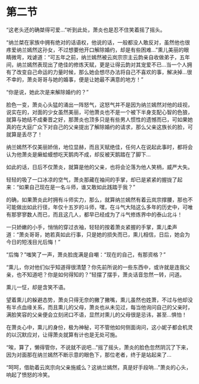 # 第二节
“这老头还的确桀得可爱…”听到此处，萧炎也是忍不住笑着摇了摇头。

“纳兰桀在家族中拥有绝对的话语权，他说的话，一般都没人敢反对，虽然他也很疼爱纳兰嫣然这孙女，不过想要他开口解除婚约，却是有些困难…”熏儿美丽的眼睛微弯，戏谑道：“可五年之前，纳兰嫣然被云岚宗宗主云韵亲自收做弟子，五年间，纳兰嫣然表现出了绝佳的修炼天赋，更是让得云韵对其宠爱不已…当一个人拥有了改变自己命运的力量时候，那么她会想尽办法将自己不喜欢的事，解决掉…很不幸的，萧炎哥哥与她的婚事，便是让她最不满意的地方！”

“你是说，她此次是来解除婚约的？”

脸色一变，萧炎心头猛的涌出一阵怒气，这怒气并不是因为纳兰嫣然对他的歧视，说实在的，对面的少女虽然美丽，可他萧炎也不是一个被下半身支配心智的色狼，就算与她结不成秦晋之好，那萧炎也顶多只是有些男人惯性的遗憾而已，可如果她真的在大庭广众下对自己的父亲提出了解除婚约的请求，那么父亲这族长的脸，可就算是丢尽了！

纳兰嫣然不仅美丽娇俏，地位显赫，而且天赋绝佳，任何人在说起此事时，都将会认为他萧炎是癞蛤蟆想吃天鹅肉不成，却反被天鹅踏在了脚下…

如此的话，日后不仅萧炎，就算是他的父亲，也将会沦落为他人笑柄，威严大失。

轻轻的吸了一口冰凉的空气，萧炎那藏在袖间的手掌，却已是紧紧的握拢了起来：“如果自己现在是一名斗师，谁又敢如此践踏于我？”

的确，如果萧炎此时拥有斗师实力，那么，就算纳兰嫣然有着云岚宗撑腰，那也不可能做出如此行径，年仅十五岁的斗师，嘿，在斗气大陆这么多年的历史中，可唯有那寥寥数人而已，而且这几人，都早已经成为了斗气修炼界中的泰山北斗！

一只娇嫩的小手，悄悄的穿过衣袖，轻轻的按着萧炎紧握的手掌，熏儿柔声道：“萧炎哥哥，她若真如此行事，只是她的损失而已，熏儿相信，日后，她会为今日的短浅目光后悔！”

“后悔？”嗤笑了一声，萧炎脸庞满是自嘲：“现在的自己，有那资格？”

“熏儿，你对他们似乎知道得很清楚？你先前所说的一些东西中，或许就是连我父亲，也不知道吧？你是如何得知的？”轻摆了摆手，萧炎话音忽然一转，问道。

熏儿一怔，却是含笑不语。

望着熏儿的躲避态势，萧炎只得无奈的撇了撇嘴，熏儿虽然也姓萧，不过与他却没有半点血缘关系，而且熏儿的父母，萧炎也从未见过，每当他询问自己的父亲时，满脸笑容的父亲便会立刻闭口不语，显然对熏儿的父母很是忌讳，甚至…惧怕！

在萧炎心中，熏儿的身份，极为神秘，可不管他如何侧面询问，这小妮子都会机灵的以沉默应对，让得萧炎就算有计也是无处可施。

“唉，算了，懒得管你，不说就不说吧…”摇了摇头，萧炎的脸色忽然阴沉了下来，因为对面那在纳兰嫣然不断示意的眼色下，那位老者，终于是站起来了…

“呵呵，借助着云岚宗向父亲施威么？这纳兰嫣然，真是好手段呐…”萧炎的心头，响起了愤怒的冷笑。
